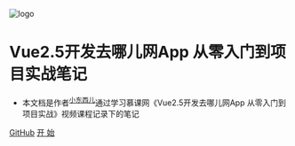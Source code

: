 <!-- _coverpage.md -->

![logo](https://docsify.js.org/_media/icon.svg)

# Vue2.5开发去哪儿网App 从零入门到项目实战笔记

- 本文档是作者<sup>[小东西儿](https://xiaodongxier.com)</sup>通过学习慕课网《Vue2.5开发去哪儿网App 从零入门到项目实战》视频课程记录下的笔记



[GitHub](https://github.com/xiaodongxier/mkw-vue-jddj-notes.git)
[开 始](README)
